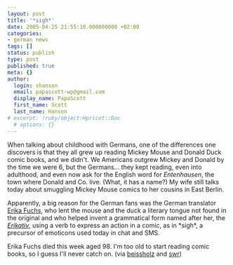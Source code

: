 ```yaml
---
layout: post
title: '*sigh*'
date: 2005-04-25 21:55:10.000000000 +02:00
categories:
- german news
tags: []
status: publish
type: post
published: true
meta: {}
author:
  login: shanson
  email: papascott-wp@gmail.com
  display_name: PapaScott
  first_name: Scott
  last_name: Hanson
# excerpt: !ruby/object:Hpricot::Doc
  # options: {}
---
```

<p>When talking about childhood with Germans, one of the differences one discovers is that they all grew up reading Mickey Mouse and Donald Duck comic books, and we didn't. We Americans outgrew Mickey and Donald by the time we were 6, but the Germans... they kept reading, even into adulthood, and even now ask for the English word for <em>Entenhausen</em>, the town where Donald and Co. live. (What, it has a name?) My wife still talks today about smuggling Mickey Mouse comics to her cousins in East Berlin.</p>
<p>Apparently, a big reason for the German fans was the German translator <a href="http://de.wikipedia.org/wiki/Erika_Fuchs" title="Erika Fuchs - Wikipedia">Erika Fuchs</a>, who lent the mouse and the duck a literary tongue not found in the original and who helped invent a grammatical form named after her, the <a href="http://de.wikipedia.org/wiki/Erikativ"><em>Erikativ</em></a>, using a verb to express an action in a comic, as in *sigh*, a precursor of emoticons used today in chat and SMS.   </p>
<p>Erika Fuchs died this week aged 98. I'm too old to start reading comic books, so I guess I'll never catch on. (via <a href="http://beissholz.de/pivot/artikel-992.html" title="Erika Fuchs gestorben :o(">beissholz</a> and <a href="http://www.schockwellenreiter.de/2005/04/25.html#trauerInEntenhausenDieDeutscheStimmeDonaldsIstVerstummt">swr</a>)</p>
